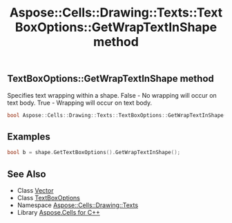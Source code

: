 ﻿---
title: Aspose::Cells::Drawing::Texts::TextBoxOptions::GetWrapTextInShape method
linktitle: GetWrapTextInShape
second_title: Aspose.Cells for C++ API Reference
description: 'Aspose::Cells::Drawing::Texts::TextBoxOptions::GetWrapTextInShape method. Specifies text wrapping within a shape. False - No wrapping will occur on text body. True - Wrapping will occur on text body in C++.'
type: docs
weight: 2200
url: /cpp/aspose.cells.drawing.texts/textboxoptions/getwraptextinshape/
---
## TextBoxOptions::GetWrapTextInShape method


Specifies text wrapping within a shape. False - No wrapping will occur on text body. True - Wrapping will occur on text body.

```cpp
bool Aspose::Cells::Drawing::Texts::TextBoxOptions::GetWrapTextInShape()
```


## Examples


```cpp
bool b = shape.GetTextBoxOptions().GetWrapTextInShape();
```

## See Also

* Class [Vector](../../../aspose.cells/vector/)
* Class [TextBoxOptions](../)
* Namespace [Aspose::Cells::Drawing::Texts](../../)
* Library [Aspose.Cells for C++](../../../)
